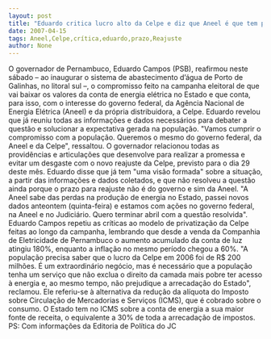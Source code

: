```yaml
---
layout: post
title: "Eduardo critica lucro alto da Celpe e diz que Aneel é que tem prazo para definir reajuste"
date: 2007-04-15
tags: Aneel,Celpe,crítica,eduardo,prazo,Reajuste
author: None
---
```


O governador de Pernambuco, Eduardo Campos (PSB), reafirmou neste sábado – ao inaugurar o sistema de abastecimento d’água de Porto de Galinhas, no litoral sul –, o compromisso feito na campanha eleitoral de que vai baixar os valores da conta de energia elétrica no Estado e que conta, para isso, com o interesse do governo federal, da Agência Nacional de Energia Elétrica (Aneel) e da própria distribuidora, a Celpe. Eduardo revelou que já reuniu todas as informações e dados necessários para debater a questão e solucionar a expectativa gerada na população. 
\"Vamos cumprir o compromisso com a população. Queremos o mesmo do governo federal, da Aneel e da Celpe\", ressaltou. 
O governador relacionou todas as providências e articulações que desenvolve para realizar a promessa e evitar um desgaste com o novo reajuste da Celpe, previsto para o dia 29 deste mês. Eduardo disse que já tem \"uma visão formada\" sobre a situação, a partir das informações e dados coletados, e que não resolveu a questão ainda porque o prazo para reajuste não é do governo e sim da Aneel. 
\"A Aneel sabe das perdas na produção de energia no Estado, passei novos dados anteontem (quinta-feira) e estamos com ações no governo federal, na Aneel e no Judiciário. Quero terminar abril com a questão resolvida\". 
Eduardo Campos repetiu as críticas ao modelo de privatização da Celpe feitas ao longo da campanha, lembrando que desde a venda da Companhia de Eletricidade de Pernambuco o aumento acumulado da conta de luz atingiu 180%, enquanto a inflação no mesmo período chegou a 60%. 
\"A população precisa saber que o lucro da Celpe em 2006 foi de R$ 200 milhões. É um extraordinário negócio, mas é necessário que a população tenha um serviço que não exclua o direito da camada mais pobre ter acesso à energia e, ao mesmo tempo, não prejudique a arrecadação do Estado\", reclamou. Ele referiu-se à alternativa da redução da alíquota do Imposto sobre Circulação de Mercadorias e Serviços (ICMS), que é cobrado sobre o consumo. O Estado tem no ICMS sobre a conta de energia a sua maior fonte de receita, o equivalente a 30% de toda a arrecadação de impostos.
PS: Com informações da Editoria de Política do JC 
